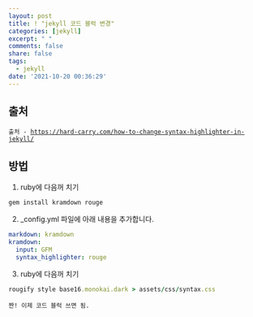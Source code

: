 ```yaml
---
layout: post
title: ! "jekyll 코드 블럭 변경"
categories: [jekyll]
excerpt: " "
comments: false
share: false
tags:
  - jekyll
date: '2021-10-20 00:36:29'
---
```


## 출처
<p><code class="language-plaintext highlighter-rouge">출처 - <a href="https://hard-carry.com/how-to-change-syntax-highlighter-in-jekyll/">https://hard-carry.com/how-to-change-syntax-highlighter-in-jekyll/</a></code></p>

## 방법
1. ruby에 다음꺼 치기
```ruby
gem install kramdown rouge
```

2. _config.yml 파일에 아래 내용을 추가합니다.
```yml
markdown: kramdown
kramdown:
  input: GFM
  syntax_highlighter: rouge
```

3. ruby에 다음꺼 치기
```ruby
rougify style base16.monokai.dark > assets/css/syntax.css
```

`짠! 이제 코드 블럭 쓰면 됨.`